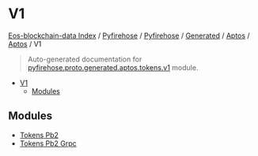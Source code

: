 # V1

[Eos-blockchain-data Index](../../../../../../README.md#eos-blockchain-data-index) /
[Pyfirehose](../../../../../index.md#pyfirehose) /
[Pyfirehose](../../../../../index.md#pyfirehose) /
[Generated](../../../index.md#generated) /
[Aptos](../../index.md#aptos) /
[Aptos](../../index.md#aptos) /
V1

> Auto-generated documentation for [pyfirehose.proto.generated.aptos.tokens.v1](https://github.com/Krow10/eos-blockchain-data/blob/main/pyfirehose/proto/generated/aptos/tokens/v1/__init__.py) module.

- [V1](#v1)
  - [Modules](#modules)

## Modules

- [Tokens Pb2](./tokens_pb2.md)
- [Tokens Pb2 Grpc](./tokens_pb2_grpc.md)